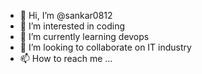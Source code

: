 - 👋 Hi, I’m @sankar0812
- 👀 I’m interested in coding 
- 🌱 I’m currently learning devops
- 💞️ I’m looking to collaborate on IT industry
- 📫 How to reach me ...

<!---
sankar0812/sankar0812 is a ✨ special ✨ repository because its `README.md` (this file) appears on your GitHub profile.
You can click the Preview link to take a look at your changes.
--->
